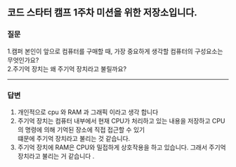 코드 스타터 캠프 1주차 미션을 위한 저장소입니다.     
---

### 질문 

1.캠퍼 본인이 앞으로 컴퓨터를 구매할 때, 가장 중요하게 생각할 컴퓨터의 구성요소는 무엇인가요?   
2.주기억 장치는 왜 주기억 장치라고 불릴까요?   

---
### 답변   
1. 개인적으로 cpu 와 RAM 과 그래픽 이라고 생각 합니다    
2. 주기억 장치는 컴퓨터 내부에서 현재 CPU가 처리하고 있는 내용을 저장하고 CPU의 명령에 의해 기억된 장소에 직접 접근할 수 있기   
 떄문에 주기억 장치라고 불리는 것 같습니다.   
3. 주기억 장치에 RAM은 CPU와 밀접하게 상호작용을 하고 있습니다. 그래서 주기억장치라고 불리는 거 같습니다 .   


